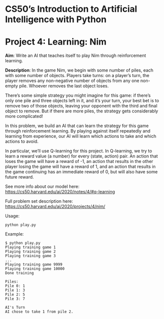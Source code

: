 # CS50’s Introduction to Artificial Intelligence with Python
# Project 4: Learning: Nim

**Aim**: Write an AI that teaches itself to play Nim through reinforcement learning.

**Description**: In the game Nim, we begin with some number of piles, each with some number of objects. Players take turns: on a player’s turn, the player removes any non-negative number of objects from any one non-empty pile. Whoever removes the last object loses.

There’s some simple strategy you might imagine for this game: if there’s only one pile and three objects left in it, and it’s your turn, your best bet is to remove two of those objects, leaving your opponent with the third and final object to remove. But if there are more piles, the strategy gets considerably more complicated! 

In this problem, we build an AI that can learn the strategy for this game through reinforcement learning. By playing against itself repeatedly and learning from experience, our AI will learn which actions to take and which actions to avoid.

In particular, we’ll use Q-learning for this project. In Q-learning, we try to learn a reward value (a number) for every (state, action) pair. An action that loses the game will have a reward of -1, an action that results in the other player losing the game will have a reward of 1, and an action that results in the game continuing has an immediate reward of 0, but will also have some future reward.

See more info about our model here: https://cs50.harvard.edu/ai/2020/notes/4/#q-learning

Full problem set description here: https://cs50.harvard.edu/ai/2020/projects/4/nim/

Usage:
```
python play.py
```

Example:
```
$ python play.py
Playing training game 1
Playing training game 2
Playing training game 3
...
Playing training game 9999
Playing training game 10000
Done training

Piles:
Pile 0: 1
Pile 1: 3
Pile 2: 5
Pile 3: 7

AI's Turn
AI chose to take 1 from pile 2.
```
